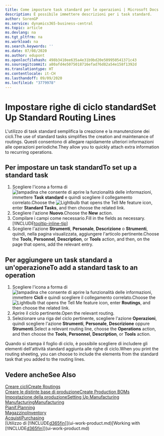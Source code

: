```yaml
---
title: Come impostare task standard per le operazioni | Microsoft Docs
description: È possibile immettere descrizioni per i task standard.
author: SorenGP
ms.service: dynamics365-business-central
ms.topic: article
ms.devlang: na
ms.tgt_pltfrm: na
ms.workload: na
ms.search.keywords: ''
ms.date: 07/08/2020
ms.author: edupont
ms.openlocfilehash: 498b3410ee635a4e31b9bd20e509950541371c43
ms.sourcegitcommit: a80afd4e5075018716efad76d82a54e158f1392d
ms.translationtype: HT
ms.contentlocale: it-CH
ms.lasthandoff: 09/09/2020
ms.locfileid: "3779978"
---
```

# <a name="set-up-standard-routing-lines"></a><span data-ttu-id="9909d-103">Impostare righe di ciclo standard</span><span class="sxs-lookup"><span data-stu-id="9909d-103">Set Up Standard Routing Lines</span></span>

<span data-ttu-id="9909d-104">L'utilizzo di task standard semplifica la creazione e la manutenzione dei cicli.</span><span class="sxs-lookup"><span data-stu-id="9909d-104">The use of standard tasks simplifies the creation and maintenance of routings.</span></span> <span data-ttu-id="9909d-105">Questi consentono di allegare rapidamente ulteriori informazioni alle operazioni periodiche.</span><span class="sxs-lookup"><span data-stu-id="9909d-105">They allow you to quickly attach extra information to recurring operations.</span></span>

## <a name="to-set-up-a-standard-task"></a><span data-ttu-id="9909d-106">Per impostare un task standard</span><span class="sxs-lookup"><span data-stu-id="9909d-106">To set up a standard task</span></span>

1. <span data-ttu-id="9909d-107">Scegliere l'icona a forma di ![lampadina che consente di aprire la funzionalità delle informazioni](media/ui-search/search_small.png "Informazioni sull'operazione che si desidera eseguire"), immettere **Task standard** e quindi scegliere il collegamento correlato.</span><span class="sxs-lookup"><span data-stu-id="9909d-107">Choose the ![Lightbulb that opens the Tell Me feature](media/ui-search/search_small.png "Tell me what you want to do") icon, enter **Standard Tasks**, and then choose the related link.</span></span>
2. <span data-ttu-id="9909d-108">Scegliere l'azione **Nuovo**.</span><span class="sxs-lookup"><span data-stu-id="9909d-108">Choose the **New** action.</span></span>
3. <span data-ttu-id="9909d-109">Compilare i campi come necessario.</span><span class="sxs-lookup"><span data-stu-id="9909d-109">Fill in the fields as necessary.</span></span> [!INCLUDE[tooltip-inline-tip](includes/tooltip-inline-tip_md.md)]
4. <span data-ttu-id="9909d-110">Scegliere l'azione **Strumenti**, **Personale**, **Descrizione** o **Strumenti**, quindi, nella pagina visualizzata, aggiungere l'articolo pertinente.</span><span class="sxs-lookup"><span data-stu-id="9909d-110">Choose the **Tools**, **Personnel**, **Description**, or **Tools** action, and then, on the page that opens, add the relevant entry.</span></span>

## <a name="to-add-a-standard-task-to-an-operation"></a><span data-ttu-id="9909d-111">Per aggiungere un task standard a un'operazione</span><span class="sxs-lookup"><span data-stu-id="9909d-111">To add a standard task to an operation</span></span>

1. <span data-ttu-id="9909d-112">Scegliere l'icona a forma di ![lampadina che consente di aprire la funzionalità delle informazioni](media/ui-search/search_small.png "Informazioni sull'operazione che si desidera eseguire"), immettere **Cicli** e quindi scegliere il collegamento correlato.</span><span class="sxs-lookup"><span data-stu-id="9909d-112">Choose the ![Lightbulb that opens the Tell Me feature](media/ui-search/search_small.png "Tell me what you want to do") icon, enter **Routings**, and then choose the related link.</span></span>
2. <span data-ttu-id="9909d-113">Aprire il ciclo pertinente.</span><span class="sxs-lookup"><span data-stu-id="9909d-113">Open the relevant routing.</span></span>
3. <span data-ttu-id="9909d-114">Selezionare una riga del ciclo pertinente, scegliere l'azione **Operazioni**, quindi scegliere l'azione **Strumenti**, **Personale**, **Descrizione** oppure **Strumenti**.</span><span class="sxs-lookup"><span data-stu-id="9909d-114">Select a relevant routing line, choose the **Operations** action, and then choose the **Tools**, **Personnel**, **Description**, or **Tools** action.</span></span>

<span data-ttu-id="9909d-115">Quando si stampa il foglio di ciclo, è possibile scegliere di includere gli elementi dell'attività standard aggiunta alle righe di ciclo.</span><span class="sxs-lookup"><span data-stu-id="9909d-115">When you print the routing sheeting, you can choose to include the elements from the standard task that you added to the routing lines.</span></span>

## <a name="see-also"></a><span data-ttu-id="9909d-116">Vedere anche</span><span class="sxs-lookup"><span data-stu-id="9909d-116">See Also</span></span>

[<span data-ttu-id="9909d-117">Creare cicli</span><span class="sxs-lookup"><span data-stu-id="9909d-117">Create Routings</span></span>](production-how-to-create-routings.md)  
[<span data-ttu-id="9909d-118">Creare le distinte base di produzione</span><span class="sxs-lookup"><span data-stu-id="9909d-118">Create Production BOMs</span></span>](production-how-to-create-production-boms.md)  
[<span data-ttu-id="9909d-119">Impostazione della produzione</span><span class="sxs-lookup"><span data-stu-id="9909d-119">Setting Up Manufacturing</span></span>](production-configure-production-processes.md)  
[<span data-ttu-id="9909d-120">Manufacturing</span><span class="sxs-lookup"><span data-stu-id="9909d-120">Manufacturing</span></span>](production-manage-manufacturing.md)  
[<span data-ttu-id="9909d-121">Pianif.</span><span class="sxs-lookup"><span data-stu-id="9909d-121">Planning</span></span>](production-planning.md)  
[<span data-ttu-id="9909d-122">Magazzino</span><span class="sxs-lookup"><span data-stu-id="9909d-122">Inventory</span></span>](inventory-manage-inventory.md)  
[<span data-ttu-id="9909d-123">Acquisti</span><span class="sxs-lookup"><span data-stu-id="9909d-123">Purchasing</span></span>](purchasing-manage-purchasing.md)  
<span data-ttu-id="9909d-124">[Utilizzo di [!INCLUDE[d365fin](includes/d365fin_md.md)]](ui-work-product.md)</span><span class="sxs-lookup"><span data-stu-id="9909d-124">[Working with [!INCLUDE[d365fin](includes/d365fin_md.md)]](ui-work-product.md)</span></span>  
